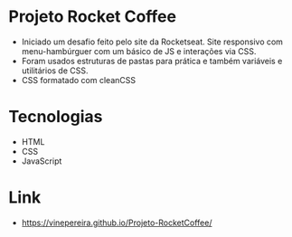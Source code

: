 # Projeto Rocket Coffee
- Iniciado um desafio feito pelo site da Rocketseat. Site responsivo com menu-hambúrguer com um básico de JS e interações via CSS.
- Foram usados estruturas de pastas para prática e também variáveis e utilitários de CSS.
- CSS formatado com cleanCSS

# Tecnologias
- HTML
- CSS
- JavaScript

# Link
- https://vinepereira.github.io/Projeto-RocketCoffee/
